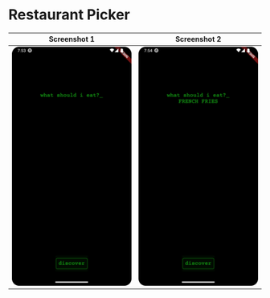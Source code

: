 # Restaurant Picker

Screenshot 1 | Screenshot 2 | 
:-: | :-: | 
|![restaurant_picker](https://raw.githubusercontent.com/julianasalafia/FlutterSession/main/1_Screenshots/food_picker.png) | ![restaurant_picker](https://raw.githubusercontent.com/julianasalafia/FlutterSession/main/1_Screenshots/food_picker_2.png) |  
